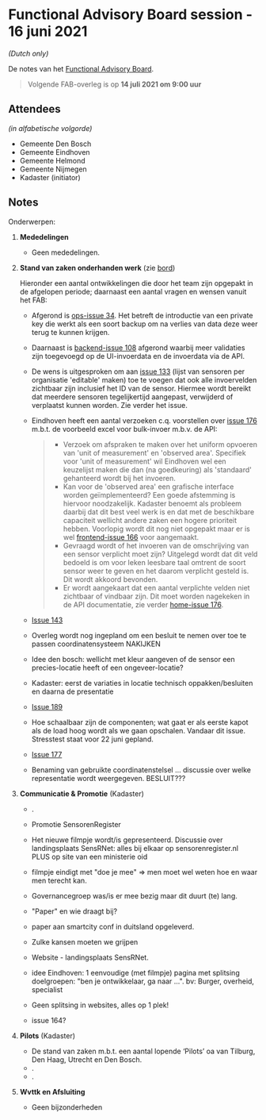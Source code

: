 # Functional Advisory Board session - 16 juni 2021

_(Dutch only)_

De notes van het [Functional Advisory Board](../FAB.md).

> Volgende FAB-overleg is op **14 juli 2021 om 9:00 uur**

## Attendees

_(in alfabetische volgorde)_

- Gemeente Den Bosch
- Gemeente Eindhoven
- Gemeente Helmond
- Gemeente Nijmegen
- Kadaster (initiator)
 
## Notes

Onderwerpen:

1. **Mededelingen**
     
     - Geen mededelingen.
            
2. **Stand van zaken onderhanden werk** (zie [bord](https://github.com/orgs/kadaster-labs/projects/1))
   
    Hieronder een aantal ontwikkelingen die door het team zijn opgepakt in de afgelopen periode; daarnaast een aantal vragen en wensen vanuit het FAB:
     - Afgerond is [ops-issue 34](https://github.com/kadaster-labs/sensrnet-ops/issues/34). Het betreft de introductie van een private key die werkt als een soort backup om na verlies van data deze weer terug te kunnen krijgen.
     - Daarnaast is [backend-issue 108](https://github.com/kadaster-labs/sensrnet-registry-backend/issues/108) afgerond waarbij meer validaties zijn toegevoegd op de UI-invoerdata en de invoerdata via de API.
     - De wens is uitgesproken om aan [issue 133](https://github.com/kadaster-labs/sensrnet-home/issues/133) (lijst van sensoren per organisatie 'editable' maken) toe te voegen dat ook alle invoervelden zichtbaar zijn inclusief het ID van de sensor. Hiermee wordt bereikt dat meerdere sensoren tegelijkertijd aangepast, verwijderd of verplaatst kunnen worden. Zie verder het issue.   
     - Eindhoven heeft een aantal verzoeken c.q. voorstellen over [issue 176](https://github.com/kadaster-labs/sensrnet-home/issues/176) m.b.t. de voorbeeld excel voor bulk-invoer m.b.v. de API:
        > - Verzoek om afspraken te maken over het uniform opvoeren van 'unit of measurement' en 'observed area'. Specifiek voor 'unit of measurement' wil Eindhoven wel een keuzelijst maken die dan (na goedkeuring) als 'standaard' gehanteerd wordt bij het invoeren.  
        > - Kan voor de 'observed area' een grafische interface worden geïmplementeerd? Een goede afstemming is hiervoor noodzakelijk. Kadaster benoemt als probleem daarbij dat dit best veel werk is en dat met de beschikbare capaciteit wellicht andere zaken een hogere prioriteit hebben. Voorlopig wordt dit nog niet opgepakt maar er is wel [frontend-issue 166](https://github.com/kadaster-labs/sensrnet-registry-frontend/issues/166) voor aangemaakt.
        > - Gevraagd wordt of het invoeren van de omschrijving van een sensor verplicht moet zijn? Uitgelegd wordt dat dit veld bedoeld is om voor leken leesbare taal omtrent de soort sensor weer te geven en het daarom verplicht gesteld is. Dit wordt akkoord bevonden.
        > - Er wordt aangekaart dat een aantal verplichte velden niet zichtbaar of vindbaar zijn. Dit moet worden nagekeken in de API documentatie, zie verder [home-issue 176](https://github.com/kadaster-labs/sensrnet-home/issues/176).
     - [Issue 143](https://github.com/kadaster-labs/sensrnet-home/issues/143)
     - Overleg wordt nog ingepland om een besluit te nemen over toe te passen coordinatensysteem NAKIJKEN
     - Idee den bosch: wellicht met kleur aangeven of de sensor een precies-locatie heeft of een ongeveer-locatie?
     - Kadaster: eerst de variaties in locatie technisch oppakken/besluiten en daarna de presentatie 

     - [Issue 189](https://github.com/kadaster-labs/sensrnet-home/issues/189)
     - Hoe schaalbaar zijn de componenten; wat gaat er als eerste kapot als de load hoog wordt als we gaan opschalen. Vandaar dit issue. Stresstest staat voor 22 juni gepland.

     - [Issue 177](https://github.com/kadaster-labs/sensrnet-home/issues/177)
     - Benaming van gebruikte coordinatenstelsel ... discussie over welke representatie wordt weergegeven. BESLUIT???
        
   
3. **Communicatie & Promotie** (Kadaster)
   
     - .
   
     - Promotie SensorenRegister
     - Het nieuwe filmpje wordt/is gepresenteerd. Discussie over landingsplaats SensRNet: alles bij elkaar op sensorenregister.nl PLUS op site van een ministerie oid
     - filmpje eindigt met "doe je mee" => men moet wel weten hoe en waar men terecht kan.
     - Governancegroep was/is er mee bezig maar dit duurt (te) lang.

     - "Paper" en wie draagt bij?
     - paper aan smartcity conf in duitsland opgeleverd.
     - Zulke kansen moeten we grijpen 

     - Website - landingsplaats SensRNet.
     - idee Eindhoven: 1 eenvoudige (met filmpje) pagina met splitsing doelgroepen: "ben je ontwikkelaar, ga naar ...". bv: Burger, overheid, specialist
     - Geen splitsing in websites, alles op 1 plek!
     - issue 164?
   

4. **Pilots** (Kadaster)
   
     - De stand van zaken m.b.t. een aantal lopende ‘Pilots’ oa van Tilburg, Den Haag, Utrecht en Den Bosch.
     - .
     - .

5. **Wvttk en Afsluiting**
   
     - Geen bijzonderheden
     
